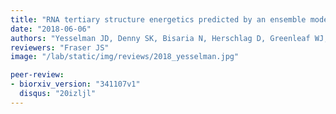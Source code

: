 ```yaml
---
title: "RNA tertiary structure energetics predicted by an ensemble model of the RNA double helix"
date: "2018-06-06"
authors: "Yesselman JD, Denny SK, Bisaria N, Herschlag D, Greenleaf WJ, Das R"
reviewers: "Fraser JS"
image: "/lab/static/img/reviews/2018_yesselman.jpg"

peer-review:
- biorxiv_version: "341107v1"
  disqus: "20izljl"
---
```

